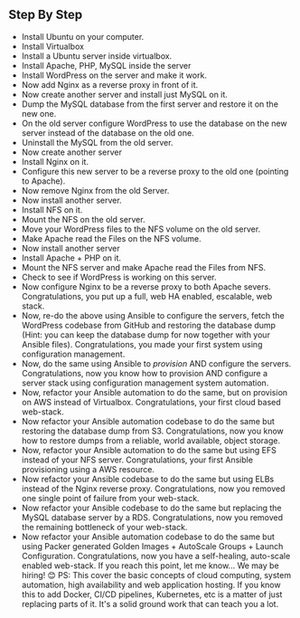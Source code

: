 ## Step By Step

- Install Ubuntu on your computer.
- Install Virtualbox
- Install a Ubuntu server inside virtualbox.
- Install Apache, PHP, MySQL inside the server
- Install WordPress on the server and make it work.
- Now add Nginx as a reverse proxy in front of it.
- Now create another server and install just MySQL on it.
- Dump the MySQL database from the first server and restore it on the new one.
- On the old server configure WordPress to use the database on the new server instead of the database on the old one.
- Uninstall the MySQL from the old server.
- Now create another server
- Install Nginx on it.
- Configure this new server to be a reverse proxy to the old one (pointing to Apache).
- Now remove Nginx from the old Server.
- Now install another server.
- Install NFS on it.
- Mount the NFS on the old server.
- Move your WordPress files to the NFS volume on the old server.
- Make Apache read the Files on the NFS volume.
- Now install another server
- Install Apache + PHP on it.
- Mount the NFS server and make Apache read the Files from NFS.
- Check to see if WordPress is working on this server.
- Now configure Nginx to be a reverse proxy to both Apache severs.
Congratulations, you put up a full, web HA enabled, escalable, web stack.
- Now, re-do the above using Ansible to configure the servers, fetch the WordPress codebase from GitHub and restoring the database dump (Hint: you can keep the database dump for now together with your Ansible files).
Congratulations, you made your first system using configuration management.
- Now, do the same using Ansible to *provision* AND configure the servers.
Congratulations, now you know how to provision AND configure a server stack using configuration management system automation.
- Now, refactor your Ansible automation to do the same, but on provision on AWS instead of Virtualbox.
Congratulations, your first cloud based web-stack.
- Now refactor your Ansible automation codebase to do the same but restoring the database dump from S3.
Congratulations, now you know how to restore dumps from a reliable, world available, object storage.
- Now, refactor your Ansible automation to do the same but using EFS instead of your NFS server.
Congratulations, your first Ansible provisioning using a AWS resource.
- Now refactor your Ansible codebase to do the same but using ELBs instead of the Nginx reverse proxy.
Congratulations, now you removed one single point of failure from your web-stack.
- Now refactor your Ansible codebase to do the same but replacing the MySQL database server by a RDS.
Congratulations, now you removed the remaining bottleneck of your web-stack.
- Now refactor your Ansible automation codebase to do the same but using Packer generated Golden Images + AutoScale Groups + Launch Configuration.
Congratulations, now you have a self-healing, auto-scale enabled web-stack.
If you reach this point, let me know... We may be hiring! 😊
PS: This cover the basic concepts of cloud computing, system automation, high availability and web application hosting.
If you know this to add Docker, CI/CD pipelines, Kubernetes, etc is a matter of just replacing parts of it.
It's a solid ground work that can teach you a lot.

